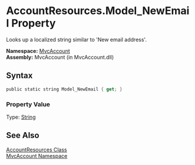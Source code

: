 AccountResources.Model_NewEmail Property
========================================
Looks up a localized string similar to 'New email address'.

**Namespace:** [MvcAccount][1]  
**Assembly:** MvcAccount (in MvcAccount.dll)

Syntax
------

```csharp
public static string Model_NewEmail { get; }
```

### Property Value
Type: [String][2]

See Also
--------
[AccountResources Class][3]  
[MvcAccount Namespace][1]  

[1]: ../README.md
[2]: http://msdn.microsoft.com/en-us/library/s1wwdcbf
[3]: README.md